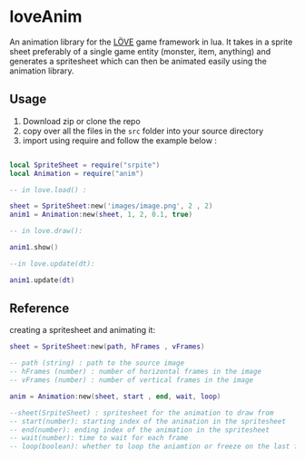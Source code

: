 # loveAnim
An animation library for the [LÖVE](https://love2d.org/) game framework in lua.
It takes in a sprite sheet preferably of a single game entity
(monster, item, anything) and generates a spritesheet which can then be animated
easily using the animation library.

## Usage

1. Download zip or clone the repo
2. copy over all the files in the `src` folder into your source directory
3. import using require and follow the example below :

``` lua

local SpriteSheet = require("srpite")
local Animation = require("anim")

-- in love.load() :

sheet = SpriteSheet:new('images/image.png', 2 , 2)
anim1 = Animation:new(sheet, 1, 2, 0.1, true)

-- in love.draw():

anim1.show()

--in love.update(dt):

anim1.update(dt)

```

## Reference

creating a spritesheet and animating it:

```lua
sheet = SpriteSheet:new(path, hFrames , vFrames)

-- path (string) : path to the source image
-- hFrames (number) : number of horizontal frames in the image
-- vFrames (number) : number of vertical frames in the image

anim = Animation:new(sheet, start , end, wait, loop)

--sheet(SrpiteSheet) : spritesheet for the animation to draw from
-- start(number): starting index of the animation in the spritesheet
-- end(number): ending index of the animation in the spritesheet
-- wait(number): time to wait for each frame
-- loop(boolean): whether to loop the aniamtion or freeze on the last frame.

```
